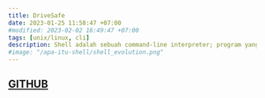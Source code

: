 ```yaml
---
title: DriveSafe
date: 2023-01-25 11:58:47 +07:00
#modified: 2023-02-02 16:49:47 +07:00
tags: [unix/linux, cli]
description: Shell adalah sebuah command-line interpreter; program yang berperan sebagai penerjemah perintah yang diinputkan oleh User yang melalui terminal, sehingga perintah tersebut bisa dimengerti oleh si Kernel.
#image: "/apa-itu-shell/shell_evolution.png"
---
```



## [GITHUB](https://github.com/Sharukhi/DriveSafe)

